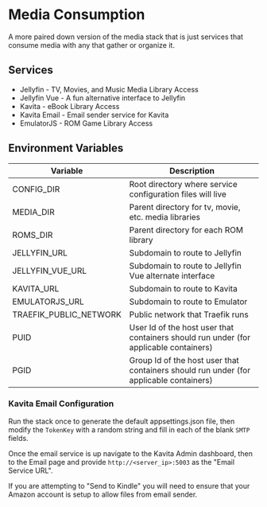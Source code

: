 # Media Consumption

A more paired down version of the media stack that is just services that consume media with any that gather or organize it.

## Services

- Jellyfin - TV, Movies, and Music Media Library Access
- Jellyfin Vue - A fun alternative interface to Jellyfin
- Kavita - eBook Library Access
- Kavita Email - Email sender service for Kavita
- EmulatorJS - ROM Game Library Access

## Environment Variables

| Variable               | Description                                                                            |
| ---------------------- | -------------------------------------------------------------------------------------- |
| CONFIG_DIR             | Root directory where service configuration files will live                             |
| MEDIA_DIR              | Parent directory for tv, movie, etc. media libraries                                   |
| ROMS_DIR               | Parent directory for each ROM library                                                  |
| JELLYFIN_URL           | Subdomain to route to Jellyfin                                                         |
| JELLYFIN_VUE_URL       | Subdomain to route to Jellyfin Vue alternate interface                                 |
| KAVITA_URL             | Subdomain to route to Kavita                                                           |
| EMULATORJS_URL         | Subdomain to route to Emulator                                                         |
| TRAEFIK_PUBLIC_NETWORK | Public network that Traefik runs                                                       |
| PUID                   | User Id of the host user that containers should run under (for applicable containers)  |
| PGID                   | Group Id of the host user that containers should run under (for applicable containers) |

### Kavita Email Configuration

Run the stack once to generate the default appsettings.json file, then modify the `TokenKey` with a random string and fill in each of the blank `SMTP` fields.

Once the email service is up navigate to the Kavita Admin dashboard, then to the Email page and provide `http://<server_ip>:5003` as the "Email Service URL".

If you are attempting to "Send to Kindle" you will need to ensure that your Amazon account is setup to allow files from email sender.
